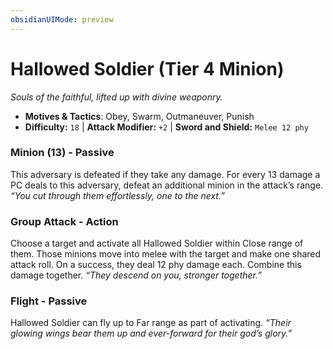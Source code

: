 ```yaml
---
obsidianUIMode: preview
---
```

# Hallowed Soldier (Tier 4 Minion)

*Souls of the faithful, lifted up with divine weaponry.*

- **Motives & Tactics**: Obey, Swarm, Outmaneuver, Punish
- **Difficulty:** `18` | **Attack Modifier:** `+2` | **Sword and Shield:** `Melee 12 phy`


### Minion (13) - Passive

This adversary is defeated if they take any damage. For every 13 damage a PC deals to this adversary, defeat an additional minion in the attack’s range. *“You cut through them effortlessly, one to the next.”*

### Group Attack - Action

Choose a target and activate all Hallowed Soldier within Close range of them. Those minions move into melee with the target and make one shared attack roll. On a success, they deal 12 phy damage each. Combine this damage together. *“They descend on you, stronger together.”*

### Flight - Passive

Hallowed Soldier can fly up to Far range as part of activating. *“Their glowing wings bear them up and ever-forward for their god’s glory.”*
